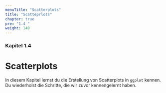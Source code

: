 ```yaml
---
menuTitle: "Scatterplots"
title: "Scatteprlots"
chapter: true
pre: "1.4 "
weight: 140
---
```


### Kapitel 1.4

# Scatterplots

In diesem Kapitel lernst du die Erstellung von Scatterplots in `ggplot` kennen. Du wiederholst die Schritte, die wir zuvor kennengelernt haben. 
